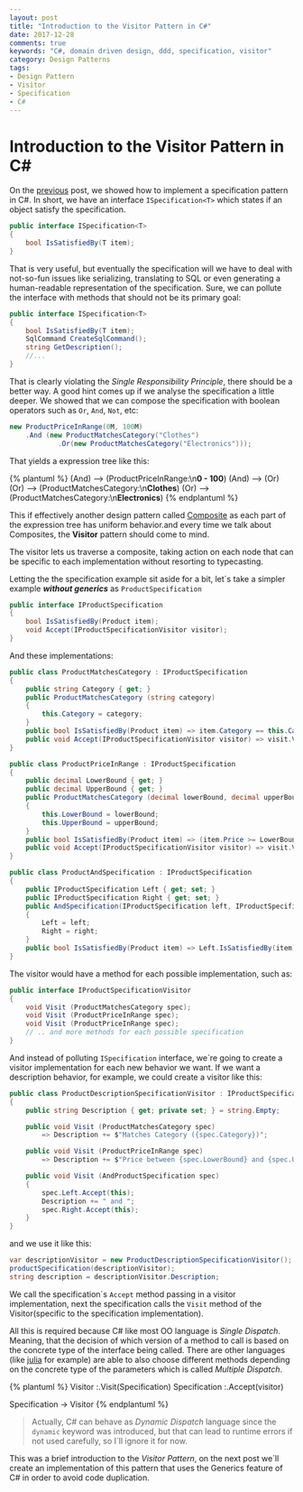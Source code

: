 ```yaml
---
layout: post
title: "Introduction to the Visitor Pattern in C#"
date: 2017-12-28
comments: true
keywords: "C#, domain driven design, ddd, specification, visitor"
category: Design Patterns
tags:
- Design Pattern
- Visitor
- Specification
- C#
---
```


# Introduction to the Visitor Pattern in C#

On the [previous](2017-12-18-a-generic-specification-pattern-in-c) post, we showed how to implement a specification pattern in C#. In short, we have an interface `ISpecification<T>` which states if an object satisfy the specification.

```csharp
public interface ISpecification<T>
{
    bool IsSatisfiedBy(T item);
}
```

That is very useful, but eventually the specification will we have to deal with not-so-fun issues like serializing, translating to SQL or even generating a human-readable representation of the specification.
Sure, we can pollute the interface with methods that should not be its primary goal:

```csharp
public interface ISpecification<T>
{
    bool IsSatisfiedBy(T item);
    SqlCommand CreateSqlCommand();
    string GetDescription();
    //...
}
``` 

That is clearly violating the *Single Responsibility Principle*, there should be a better way.
A good hint comes up if we analyse the specification a little deeper. We showed that we can compose the specification with boolean operators such as `Or`, `And`, `Not`, etc:

```csharp
new ProductPriceInRange(0M, 100M)
    .And (new ProductMatchesCategory("Clothes")
            .Or(new ProductMatchesCategory("Electronics")));
```

That yields a expression tree like this:

{% plantuml %}
(And) --> (ProductPriceInRange:\n**0 - 100**)
(And) --> (Or)
(Or) --> (ProductMatchesCategory:\n**Clothes**)
(Or) --> (ProductMatchesCategory:\n**Electronics**)
{% endplantuml %}

 This if effectively another design pattern called [Composite](https://en.wikipedia.org/wiki/Composite_pattern) as each part of the expression tree has uniform behavior.and every time we talk about Composites, the **Visitor** pattern should come to mind.

The visitor lets us traverse a composite, taking action on each node that can be specific to each implementation without resorting to typecasting.


Letting the the specification example sit aside for a bit, let´s take a simpler example __*without generics*__ as `ProductSpecification`

```csharp
public interface IProductSpecification
{
    bool IsSatisfiedBy(Product item);
    void Accept(IProductSpecificationVisitor visitor);
}
```

And these implementations:

```csharp
public class ProductMatchesCategory : IProductSpecification
{
    public string Category { get; }
    public ProductMatchesCategory (string category)
    {
        this.Category = category;
    }
    public bool IsSatisfiedBy(Product item) => item.Category == this.Category;
    public void Accept(IProductSpecificationVisitor visitor) => visit.Visit(this);
}

public class ProductPriceInRange : IProductSpecification
{
    public decimal LowerBound { get; }
    public decimal UpperBound { get; }
    public ProductMatchesCategory (decimal lowerBound, decimal upperBound)
    {
        this.LowerBound = lowerBound;
        this.UpperBound = upperBound;
    }
    public bool IsSatisfiedBy(Product item) => (item.Price >= LowerBound) && (item.Price <= UpperBound);
    public void Accept(IProductSpecificationVisitor visitor) => visit.Visit(this);
}

public class ProductAndSpecification : IProductSpecification
{
    public IProductSpecification Left { get; set; }
    public IProductSpecification Right { get; set; }
    public AndSpecification(IProductSpecification left, IProductSpecification right)
    {
        Left = left;
        Right = right;
    }
    public bool IsSatisfiedBy(Product item) => Left.IsSatisfiedBy(item) && Right.IsSatisfiedBy(item);
}
```

The visitor would have a method for each possible implementation, such as:

```csharp
public interface IProductSpecificationVisitor
{
    void Visit (ProductMatchesCategory spec);
    void Visit (ProductPriceInRange spec);
    void Visit (ProductPriceInRange spec);
    // .. and more methods for each possible specification
}
```

And instead of polluting `ISpecification` interface, we´re going to create a visitor implementation for each new behavior we want. If we want a description behavior, for example, we could create a visitor like this:

```csharp
public class ProductDescriptionSpecificationVisitor : IProductSpecificationVisitor
{
    public string Description { get; private set; } = string.Empty;

    public void Visit (ProductMatchesCategory spec) 
        => Description += $"Matches Category ({spec.Category})";

    public void Visit (ProductPriceInRange spec)
        => Description += $"Price between {spec.LowerBound} and {spec.UpperBound}";

    public void Visit (AndProductSpecification spec)
    {
        spec.Left.Accept(this);
        Description += " and ";
        spec.Right.Accept(this);
    }
}
```

and we use it like this:

```csharp
var descriptionVisitor = new ProductDescriptionSpecificationVisitor();
productSpecification(descriptionVisitor);
string description = descriptionVisitor.Description;
```

We call the specification´s `Accept` method passing in a visitor implementation, next the specification calls the `Visit` method of the Visitor(specific to the specification implementation). 

All this is required because C# like most OO language is *Single Dispatch*. Meaning, that the decision of which version of a method to call is based on the concrete type of the interface being called. There are other languages (like [julia](https://docs.julialang.org/en/stable/manual/methods/#man-methods) for example) are able to also choose different methods depending on the concrete type of the parameters which is called *Multiple Dispatch*.

{% plantuml %}
Visitor :.Visit(Specification)
Specification :.Accept(visitor)

Specification -> Visitor
{% endplantuml %}

>Actually, C# can behave as *Dynamic Dispatch* language since the `dynamic` keyword was introduced, but that can lead to runtime errors if not used carefully, so I´ll ignore it for now.


This was a brief introduction to the *Visitor Pattern*, on the next post we´ll create an implementation of this pattern that uses the Generics feature of C# in order to avoid code duplication.




